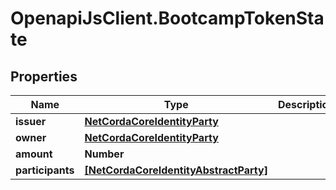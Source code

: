 # OpenapiJsClient.BootcampTokenState

## Properties

Name | Type | Description | Notes
------------ | ------------- | ------------- | -------------
**issuer** | [**NetCordaCoreIdentityParty**](NetCordaCoreIdentityParty.md) |  | [optional] 
**owner** | [**NetCordaCoreIdentityParty**](NetCordaCoreIdentityParty.md) |  | [optional] 
**amount** | **Number** |  | [optional] 
**participants** | [**[NetCordaCoreIdentityAbstractParty]**](NetCordaCoreIdentityAbstractParty.md) |  | [optional] 


